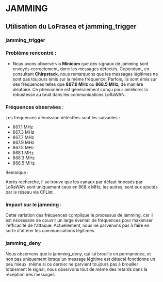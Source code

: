 #  JAMMING

## Utilisation du LoFrasea et jamming_trigger

### jamming_trigger

### Problème rencontré :
- Nous avons observé via **Minicom** que des signaux de jamming sont envoyés correctement, donc les messages détectés. Cependant, en consultant **Chirpstack**, nous remarquons que les messages légitimes ne sont pas toujours émis sur la même fréquence. Parfois, ils sont émis sur des fréquences telles que **867.9 MHz** ou **868.5 MHz**, de manière aléatoire. Ce phénomène est généralement conçu pour améliorer la robustesse au bruit dans les communications LoRaWAN.

### Fréquences observées :
Les fréquences d'émission détectées sont les suivantes :

- 867.1 MHz
- 867.3 MHz
- 867.7 MHz
- 867.9 MHz
- 867.5 MHz
- 868.1 MHz
- 868.3 MHz
- 868.5 MHz

Remarque : 

Après recherche, il se trouve que les canaux par défaut imposés par LoRaWAN sont uniquement ceux en 868.x MHz, les  autres, sont eux ajoutés par le réseau via CFList.

### Impact sur le jamming :
Cette variation des fréquences complique le processus de jamming, car il est nécessaire de couvrir un large éventail de fréquences pour maximiser l'efficacité de l'attaque. Actuellement, nous ne parvenons pas à faire en sorte d'altérer les communications légitimes.


### jamming_deny

Nous observons que le jamming_deny, qui lui brouille en permanence, et non pas uniquement lorsqu'un message légitime est détecté fonctionne un peu mieux, même si ce dernier ne parvient toujours pas à brouiller totalement le signal, nous observons tout de même des retards dans la réception des messages.